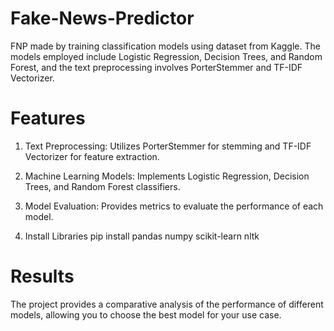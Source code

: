 # Fake-News-Predictor
FNP made by training classification models using dataset from Kaggle.
The models employed include Logistic Regression, Decision Trees, and Random Forest, and the text preprocessing involves PorterStemmer and TF-IDF Vectorizer.

# Features
1. Text Preprocessing: Utilizes PorterStemmer for stemming and TF-IDF Vectorizer for feature extraction.
2. Machine Learning Models: Implements Logistic Regression, Decision Trees, and Random Forest classifiers.
3. Model Evaluation: Provides metrics to evaluate the performance of each model.


2. Install Libraries
   pip install pandas numpy scikit-learn nltk
# Results
The project provides a comparative analysis of the performance of different models, allowing you to choose the best model for your use case.

